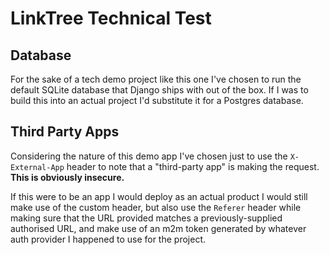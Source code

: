 # LinkTree Technical Test

## Database
For the sake of a tech demo project like this one I've chosen to run the default
SQLite database that Django ships with out of the box. If I was to build this into an
actual project I'd substitute it for a Postgres database.


## Third Party Apps
Considering the nature of this demo app I've chosen just to use the
`X-External-App` header to note that a "third-party app" is making the request.
**This is obviously insecure.**

If this were to be an app I would deploy as an actual product I would still make
use of the custom header, but also use the `Referer` header while making sure
that the URL provided matches a previously-supplied authorised URL, and make use
of an m2m token generated by whatever auth provider I happened to use for the
project.
